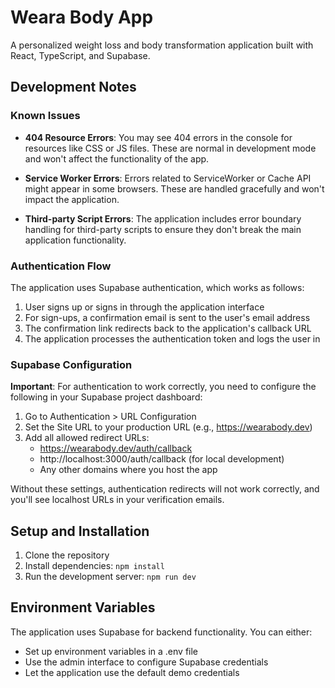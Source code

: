 
# Weara Body App

A personalized weight loss and body transformation application built with React, TypeScript, and Supabase.

## Development Notes

### Known Issues

- **404 Resource Errors**: You may see 404 errors in the console for resources like CSS or JS files. These are normal in development mode and won't affect the functionality of the app.

- **Service Worker Errors**: Errors related to ServiceWorker or Cache API might appear in some browsers. These are handled gracefully and won't impact the application.

- **Third-party Script Errors**: The application includes error boundary handling for third-party scripts to ensure they don't break the main application functionality.

### Authentication Flow

The application uses Supabase authentication, which works as follows:

1. User signs up or signs in through the application interface
2. For sign-ups, a confirmation email is sent to the user's email address
3. The confirmation link redirects back to the application's callback URL
4. The application processes the authentication token and logs the user in

### Supabase Configuration

**Important**: For authentication to work correctly, you need to configure the following in your Supabase project dashboard:

1. Go to Authentication > URL Configuration
2. Set the Site URL to your production URL (e.g., https://wearabody.dev)
3. Add all allowed redirect URLs:
   - https://wearabody.dev/auth/callback
   - http://localhost:3000/auth/callback (for local development)
   - Any other domains where you host the app

Without these settings, authentication redirects will not work correctly, and you'll see localhost URLs in your verification emails.

## Setup and Installation

1. Clone the repository
2. Install dependencies: `npm install`
3. Run the development server: `npm run dev`

## Environment Variables

The application uses Supabase for backend functionality. You can either:
- Set up environment variables in a .env file
- Use the admin interface to configure Supabase credentials
- Let the application use the default demo credentials
